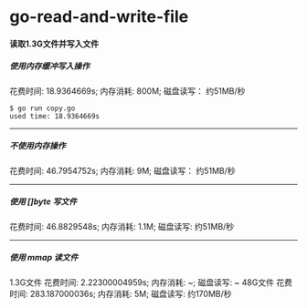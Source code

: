 # go-read-and-write-file

#### 读取1.3G文件并写入文件

##### 使用内存缓冲写入操作
花费时间: 18.9364669s; 内存消耗: 800M; 磁盘读写： 约51MB/秒


```
$ go run copy.go
used time: 18.9364669s

```

--------
##### 不使用内存操作

花费时间: 46.7954752s; 内存消耗: 9M; 磁盘读写： 约51MB/秒

--------

##### 使用 []byte 写文件

花费时间: 46.8829548s; 内存消耗: 1.1M; 磁盘读写: 约51MB/秒

--------

##### 使用 mmap 读文件

1.3G文件 花费时间: 2.22300004959s; 内存消耗: ~; 磁盘读写: ~
48G文件 花费时间: 283.187000036s; 内存消耗: 5M; 磁盘读写: 约170MB/秒

